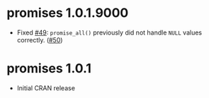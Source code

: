 promises 1.0.1.9000
================

* Fixed [#49](https://github.com/rstudio/promises/issues/49): `promise_all()` previously did not handle `NULL` values correctly. ([#50](https://github.com/rstudio/promises/pull/50))

promises 1.0.1
================

* Initial CRAN release
